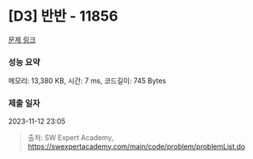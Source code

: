 # [D3] 반반 - 11856 

[문제 링크](https://swexpertacademy.com/main/code/problem/problemDetail.do?contestProbId=AXjS1GXqZ8gDFATi) 

### 성능 요약

메모리: 13,380 KB, 시간: 7 ms, 코드길이: 745 Bytes

### 제출 일자

2023-11-12 23:05



> 출처: SW Expert Academy, https://swexpertacademy.com/main/code/problem/problemList.do